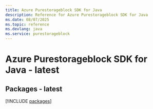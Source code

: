 ```yaml
---
title: Azure Purestorageblock SDK for Java
description: Reference for Azure Purestorageblock SDK for Java
ms.date: 08/07/2025
ms.topic: reference
ms.devlang: java
ms.service: purestorageblock
---
```

# Azure Purestorageblock SDK for Java - latest
## Packages - latest
[!INCLUDE [packages](purestorageblock-index.md)]